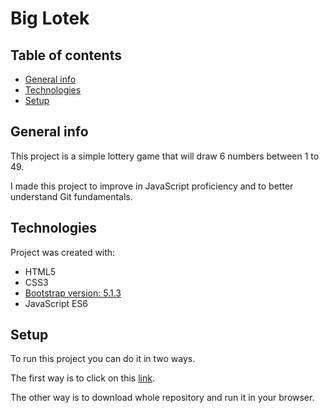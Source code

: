 # Big Lotek

## Table of contents
* [General info](#general-info)
* [Technologies](#technologies)
* [Setup](#setup)


## General info
This project is a simple lottery game that will draw 6 numbers between 1 to 49.

I made this project to improve in JavaScript proficiency and to better understand Git fundamentals.

## Technologies
Project was created with:
* HTML5
* CSS3
* [Bootstrap version: 5.1.3](https://getbootstrap.com/docs/5.1/getting-started/introduction/)
* JavaScript ES6

## Setup
To run this project you can do it in two ways.

The first way is to click on this [link](https://htmlpreview.github.io/?https://github.com/piotrgorski23/Big-Lotek/blob/master/index.html).

The other way is to download whole repository and run it in your browser.
